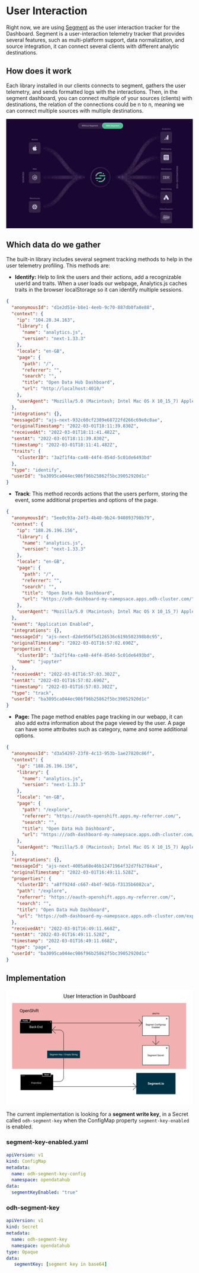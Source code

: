 [Segment]: https://segment.com/

# User Interaction

Right now, we are using [Segment] as the user interaction tracker for the Dashboard. Segment is a user-interaction telemetry tracker that provides several features, such as multi-platform support, data normalization, and source integration, it can connect several clients with different analytic destinations.

## How does it work

Each library installed in our clients connects to segment, gathers the user telemetry, and sends formatted logs with the interactions. Then, in the segment dashboard, you can connect multiple of your sources (clients) with destinations, the relation of the connections could be n to n, meaning we can connect multiple sources with multiple destinations.

![Segment Flow](meta/segment.gif)

## Which data do we gather

The built-in library includes several segment tracking methods to help in the user telemetry profiling. This methods are:

* **Identify:** Help to link the users and their actions, add a recognizable userId and traits. When a user loads our webpage, Analytics.js caches traits in the browser localStorage so it can identify multiple sessions.

```json
{
  "anonymousId": "d1e2d51e-b8e1-4eeb-9c70-887db0fa8e88",
  "context": {
    "ip": "104.28.34.163",
    "library": {
      "name": "analytics.js",
      "version": "next-1.33.3"
    },
    "locale": "en-GB",
    "page": {
      "path": "/",
      "referrer": "",
      "search": "",
      "title": "Open Data Hub Dashboard",
      "url": "http://localhost:4010/"
    },
    "userAgent": "Mozilla/5.0 (Macintosh; Intel Mac OS X 10_15_7) AppleWebKit/605.1.15 (KHTML, like Gecko) Version/15.3 Safari/605.1.15"
  },
  "integrations": {},
  "messageId": "ajs-next-932c60cf2389e68722fd266c69e0c8ae",
  "originalTimestamp": "2022-03-01T18:11:39.830Z",
  "receivedAt": "2022-03-01T18:11:41.482Z",
  "sentAt": "2022-03-01T18:11:39.830Z",
  "timestamp": "2022-03-01T18:11:41.482Z",
  "traits": {
    "clusterID": "3a2f1f4a-ca48-44f4-854d-5c01de6493bd"
  },
  "type": "identify",
  "userId": "ba3095ca044ec986f96b25862f5bc39052920d1c"
}
```

* **Track**: This method records actions that the users perform, storing the event, some additional properties and options of the page.

```json
{
  "anonymousId": "5ee0c93a-24f3-4b40-9b24-940893798b79",
  "context": {
    "ip": "188.26.196.156",
    "library": {
      "name": "analytics.js",
      "version": "next-1.33.3"
    },
    "locale": "en-GB",
    "page": {
      "path": "/",
      "referrer": "",
      "search": "",
      "title": "Open Data Hub Dashboard",
      "url": "https://odh-dashboard-my-namepsace.apps.odh-cluster.com/"
    },
    "userAgent": "Mozilla/5.0 (Macintosh; Intel Mac OS X 10_15_7) AppleWebKit/537.36 (KHTML, like Gecko) Chrome/98.0.4758.109 Safari/537.36"
  },
  "event": "Application Enabled",
  "integrations": {},
  "messageId": "ajs-next-d2de956f5d126536c619b502398b8c95",
  "originalTimestamp": "2022-03-01T16:57:02.690Z",
  "properties": {
    "clusterID": "3a2f1f4a-ca48-44f4-854d-5c01de6493bd",
    "name": "jupyter"
  },
  "receivedAt": "2022-03-01T16:57:03.302Z",
  "sentAt": "2022-03-01T16:57:02.690Z",
  "timestamp": "2022-03-01T16:57:03.302Z",
  "type": "track",
  "userId": "ba3095ca044ec986f96b25862f5bc39052920d1c"
}
```

* **Page:** The page method enables page tracking in our webapp, it can also add extra information about the page viewed by the user. A page can have some attributes such as category, name and some additional options.

```json
{
  "anonymousId": "d3a54297-23f8-4c13-953b-1ae27820c86f",
  "context": {
    "ip": "188.26.196.156",
    "library": {
      "name": "analytics.js",
      "version": "next-1.33.3"
    },
    "locale": "en-GB",
    "page": {
      "path": "/explore",
      "referrer": "https://oauth-openshift.apps.my-referrer.com/",
      "search": "",
      "title": "Open Data Hub Dashboard",
      "url": "https:///odh-dashboard-my-namepsace.apps.odh-cluster.com/explore"
    },
    "userAgent": "Mozilla/5.0 (Macintosh; Intel Mac OS X 10_15_7) AppleWebKit/537.36 (KHTML, like Gecko) Chrome/98.0.4758.109 Safari/537.36"
  },
  "integrations": {},
  "messageId": "ajs-next-4005a68e46b12471964f32d7fb2784a4",
  "originalTimestamp": "2022-03-01T16:49:11.528Z",
  "properties": {
    "clusterID": "a8ff924d-c667-4b4f-9d16-f3135b6082ca",
    "path": "/explore",
    "referrer": "https://oauth-openshift.apps.my-referrer.com/",
    "search": "",
    "title": "Open Data Hub Dashboard",
    "url": "https://odh-dashboard-my-namepsace.apps.odh-cluster.com/explore"
  },
  "receivedAt": "2022-03-01T16:49:11.668Z",
  "sentAt": "2022-03-01T16:49:11.528Z",
  "timestamp": "2022-03-01T16:49:11.668Z",
  "type": "page",
  "userId": "ba3095ca044ec986f96b25862f5bc39052920d1c"
}
```

## Implementation

![Segment Implementation](meta/user-interaction.png)

The current implementation is looking for a **segment write key**, in a Secret called `odh-segment-key` when the ConfigMap property `segment-key-enabled` is enabled.

### segment-key-enabled.yaml

```yaml
apiVersion: v1
kind: ConfigMap
metadata:
  name: odh-segment-key-config
  namespace: opendatahub
data:
  segmentKeyEnabled: "true"
```

### odh-segment-key

```yaml
apiVersion: v1
kind: Secret
metadata:
  name: odh-segment-key
  namespace: opendatahub
type: Opaque
data:
   segmentKey: [segment key in base64]
```
